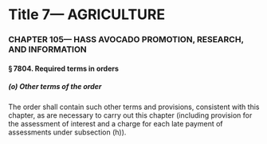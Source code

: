 
# Title 7— AGRICULTURE
### CHAPTER 105— HASS AVOCADO PROMOTION, RESEARCH, AND INFORMATION
#### § 7804. Required terms in orders
##### (o) Other terms of the order

The order shall contain such other terms and provisions, consistent with this chapter, as are necessary to carry out this chapter (including provision for the assessment of interest and a charge for each late payment of assessments under subsection (h)).
